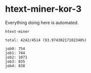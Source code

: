 # htext-miner-kor-3

Everything doing here is automated.

```
htext-miner

total: 4242/4514 (93.97430217102348%)

job0: 754
job1: 744
job2: 1071
job3: 835
job4: 838
```